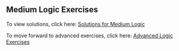 ## Medium Logic Exercises





To view solutions, click here: [Solutions for Medium Logic](https://github.com/UMdecisionsupport/DecisionSupport2023/blob/main/Logic/Solutions/Medium_Solutions.md)

To move forward to advanced exercises, click here: [Advanced Logic Exercises](https://github.com/UMdecisionsupport/DecisionSupport2023/blob/main/Logic/Advanced.md)
